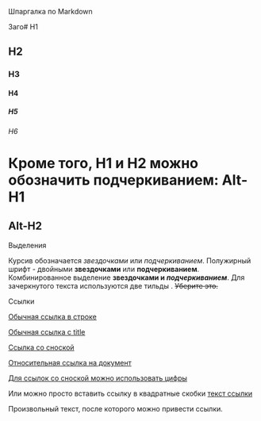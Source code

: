 Шпаргалка по Markdown

Заго# H1
## H2
### H3
#### H4
##### H5
###### H6
Кроме того, H1 и H2 можно обозначить подчеркиванием:
Alt-H1
======
Alt-H2
------

Выделения

Курсив обозначается *звездочками* или _подчеркиванием_.
Полужирный шрифт - двойными **звездочками** или __подчеркиванием__.
Комбинированное выделение **звездочками и _подчеркиванием_**.
Для зачеркнутого текста используются две тильды . ~~Уберите это.~~

Ссылки

[Обычная ссылка в строке](https://www.google.com)

[Обычная ссылка с title](https://www.google.com "Сайт Google")

[Ссылка со сноской][Произвольный регистронезависимый текст]

[Относительная ссылка на документ](../blob/master/LICENSE)

[Для ссылок со сноской можно использовать цифры][1]

Или можно просто вставить ссылку в квадратные скобки [текст ссылки]

Произвольный текст, после которого можно привести ссылки.

[произвольный регистронезависимый текст]: https://www.mozilla.org
[1]: http://slashdot.org
[текст ссылки]: http://www.reddit.com


